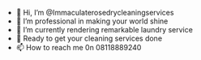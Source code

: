 - 👋 Hi, I’m @Immaculaterosedrycleaningservices
- 👀 I’m professional in making your world shine
- 🌱 I’m currently rendering remarkable laundry service
- 💞️ Ready to get your cleaning services done
- 📫 How to reach me 0n 08118889240

<!---
Immaculaterosedrycleaningservices/Immaculaterosedrycleaningservices is a ✨ special ✨ repository because its `README.md` (this file) appears on your GitHub profile.
You can click the Preview link to take a look at your changes.
--->
